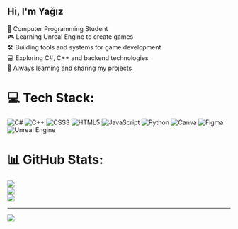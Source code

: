 ## Hi, I'm Yağız

🧠 Computer Programming Student<br/>
🎮 Learning Unreal Engine to create games<br/>
🛠️ Building tools and systems for game development<br/>
💻 Exploring C#, C++ and backend technologies<br/>
🌱 Always learning and sharing my projects


# 💻 Tech Stack:
![C#](https://img.shields.io/badge/c%23-%23239120.svg?style=for-the-badge&logo=csharp&logoColor=white) ![C++](https://img.shields.io/badge/c++-%2300599C.svg?style=for-the-badge&logo=c%2B%2B&logoColor=white) ![CSS3](https://img.shields.io/badge/css3-%231572B6.svg?style=for-the-badge&logo=css3&logoColor=white) ![HTML5](https://img.shields.io/badge/html5-%23E34F26.svg?style=for-the-badge&logo=html5&logoColor=white) ![JavaScript](https://img.shields.io/badge/javascript-%23323330.svg?style=for-the-badge&logo=javascript&logoColor=%23F7DF1E) ![Python](https://img.shields.io/badge/python-3670A0?style=for-the-badge&logo=python&logoColor=ffdd54) ![Canva](https://img.shields.io/badge/Canva-%2300C4CC.svg?style=for-the-badge&logo=Canva&logoColor=white) ![Figma](https://img.shields.io/badge/figma-%23F24E1E.svg?style=for-the-badge&logo=figma&logoColor=white) ![Unreal Engine](https://img.shields.io/badge/unrealengine-%23313131.svg?style=for-the-badge&logo=unrealengine&logoColor=white)
# 📊 GitHub Stats:
![](https://github-readme-stats.vercel.app/api?username=YagizOzaltinkiran&theme=transparent&hide_border=false&include_all_commits=false&count_private=false)<br/>
![](https://nirzak-streak-stats.vercel.app/?user=YagizOzaltinkiran&theme=transparent&hide_border=false)<br/>
![](https://github-readme-stats.vercel.app/api/top-langs/?username=YagizOzaltinkiran&theme=transparent&hide_border=false&include_all_commits=false&count_private=false&layout=compact)

---
[![](https://visitcount.itsvg.in/api?id=YagizOzaltinkiran&icon=0&color=11)](https://visitcount.itsvg.in)

<!-- Proudly created with GPRM ( https://gprm.itsvg.in ) -->
